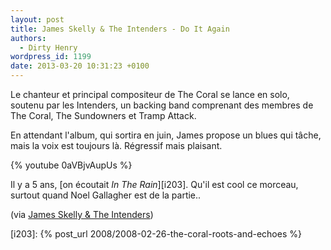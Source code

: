 ```yaml
---
layout: post
title: James Skelly & The Intenders - Do It Again
authors:
  - Dirty Henry
wordpress_id: 1199
date: 2013-03-20 10:31:23 +0100
---
```


Le chanteur et principal compositeur de The Coral se lance en solo, soutenu par
les Intenders, un backing band comprenant des membres de The Coral, The
Sundowners et Tramp Attack.

En attendant l'album, qui sortira en juin, James propose un blues qui tâche,
mais la voix est toujours là. Régressif mais plaisant.

{% youtube 0aVBjvAupUs %}

Il y a 5 ans, [on écoutait _In The Rain_][i203]. Qu'il est cool ce morceau,
surtout quand Noel Gallagher est de la partie..

(via [James Skelly & The Intenders](http://jamesskellyandtheintenders.com/))

[i203]: {% post_url 2008/2008-02-26-the-coral-roots-and-echoes %}
